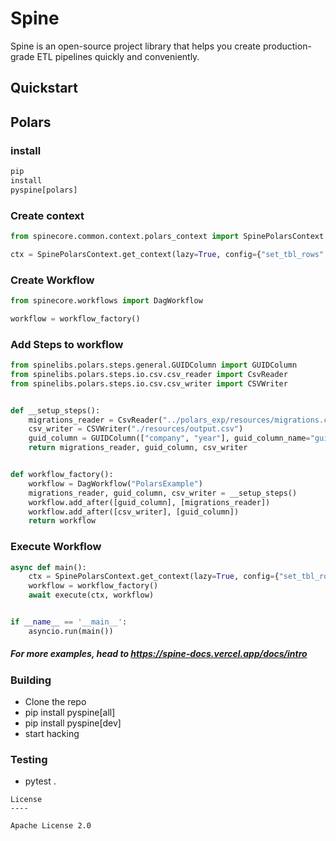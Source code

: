 # Spine

Spine is an open-source project library that helps you create production-grade ETL pipelines quickly and conveniently.

## Quickstart

## Polars

### install

```python
pip
install
pyspine[polars]
```

### Create context

```python
from spinecore.common.context.polars_context import SpinePolarsContext

ctx = SpinePolarsContext.get_context(lazy=True, config={"set_tbl_rows": 20})
```

### Create Workflow

```python
from spinecore.workflows import DagWorkflow

workflow = workflow_factory()
```

### Add Steps to workflow

```python
from spinelibs.polars.steps.general.GUIDColumn import GUIDColumn
from spinelibs.polars.steps.io.csv.csv_reader import CsvReader
from spinelibs.polars.steps.io.csv.csv_writer import CSVWriter


def __setup_steps():
    migrations_reader = CsvReader("../polars_exp/resources/migrations.csv", has_headers=True)
    csv_writer = CSVWriter("./resources/output.csv")
    guid_column = GUIDColumn(["company", "year"], guid_column_name="guid")
    return migrations_reader, guid_column, csv_writer


def workflow_factory():
    workflow = DagWorkflow("PolarsExample")
    migrations_reader, guid_column, csv_writer = __setup_steps()
    workflow.add_after([guid_column], [migrations_reader])
    workflow.add_after([csv_writer], [guid_column])
    return workflow
```

### Execute Workflow

```python
async def main():
    ctx = SpinePolarsContext.get_context(lazy=True, config={"set_tbl_rows": 20})
    workflow = workflow_factory()
    await execute(ctx, workflow)


if __name__ == '__main__':
    asyncio.run(main())
```

##### For more examples, head to  https://spine-docs.vercel.app/docs/intro

### Building
* Clone the repo
* pip install pyspine[all]
* pip install pyspine[dev]
* start hacking

### Testing
* pytest .

```
License
----

Apache License 2.0

